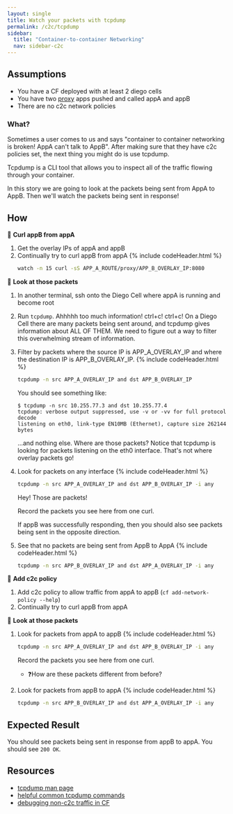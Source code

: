 ```yaml
---
layout: single
title: Watch your packets with tcpdump
permalink: /c2c/tcpdump
sidebar:
  title: "Container-to-container Networking"
  nav: sidebar-c2c
---
```


## Assumptions
- You have a CF deployed with at least 2 diego cells
- You have two
  [proxy](https://github.com/cloudfoundry/cf-networking-release/tree/develop/src/example-apps/proxy)
  apps pushed and called appA and appB
- There are no c2c network policies

### What?
Sometimes a user comes to us and says "container to container networking is
broken! AppA can't talk to AppB". After making sure that they have c2c policies
set, the next thing you might do is use tcpdump.

Tcpdump is a CLI tool that allows you to inspect all of the traffic flowing
through your container.

In this story we are going to look at the packets being sent from AppA to AppB.
Then we'll watch the packets being sent in response!

## How

📝 **Curl appB from appA**
1. Get the overlay IPs of appA and appB
1. Continually try to curl appB from appA
{% include codeHeader.html %}
   ```bash
   watch -n 15 curl -sS APP_A_ROUTE/proxy/APP_B_OVERLAY_IP:8080
   ```

📝 **Look at those packets**
1. In another terminal, ssh onto the Diego Cell where appA is running and
   become root
1. Run `tcpdump`.  Ahhhhh too much information! ctrl+c! ctrl+c!  On a Diego
   Cell there are many packets being sent around, and tcpdump gives information
   about ALL OF THEM. We need to figure out a way to filter this overwhelming
   stream of information.
1.  Filter by packets where the source IP is APP_A_OVERLAY_IP and where the
    destination IP is APP_B_OVERLAY_IP.
{% include codeHeader.html %}
    ```bash
    tcpdump -n src APP_A_OVERLAY_IP and dst APP_B_OVERLAY_IP
    ```

    You should see something like:
    ```
    $ tcpdump -n src 10.255.77.3 and dst 10.255.77.4
    tcpdump: verbose output suppressed, use -v or -vv for full protocol decode
    listening on eth0, link-type EN10MB (Ethernet), capture size 262144 bytes
    ```

    ...and nothing else. Where are those packets?
    Notice that tcpdump is looking for packets listening on the eth0 interface. That's not where overlay packets go!

1. Look for packets on any interface
{% include codeHeader.html %}
    ```bash
    tcpdump -n src APP_A_OVERLAY_IP and dst APP_B_OVERLAY_IP -i any
    ```
    Hey! Those are packets!

    Record the packets you see here from one curl.

    If appB was successfully responding, then you should also see packets being
    sent in the opposite direction.

1. See that no packets are being sent from AppB to AppA
{% include codeHeader.html %}
    ```bash
    tcpdump -n src APP_B_OVERLAY_IP and dst APP_A_OVERLAY_IP -i any
    ```

🤔 **Add c2c policy**
1. Add c2c policy to allow traffic from appA to appB (`cf add-network-policy --help`)
1. Continually try to curl appB from appA

📝 **Look at those packets**
1. Look for packets from appA to appB
{% include codeHeader.html %}
   ```bash
   tcpdump -n src APP_A_OVERLAY_IP and dst APP_B_OVERLAY_IP -i any
   ```
   Record the packets you see here from one curl.
   * ❓How are these packets different from before?

1. Look for packets from appB to appA
{% include codeHeader.html %}
   ```bash
   tcpdump -n src APP_B_OVERLAY_IP and dst APP_A_OVERLAY_IP -i any
   ```

## Expected Result

You should see packets being sent in response from appB to appA. You should see `200 OK`.

## Resources
* [tcpdump man page](https://www.tcpdump.org/manpages/tcpdump.1.html)
* [helpful common tcpdump commands](https://www.rationallyparanoid.com/articles/tcpdump.html)
* [debugging non-c2c traffic in CF](https://github.com/cloudfoundry/cf-networking-release/blob/develop/docs/troubleshooting.md#debugging-non-c2c-packets)
